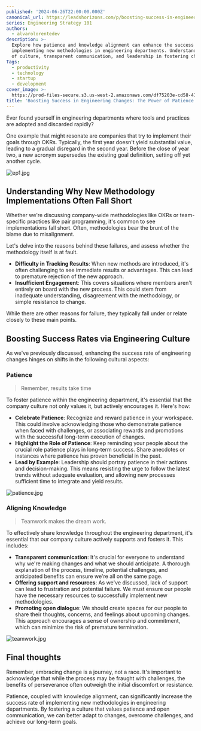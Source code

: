 ```yaml
---
published: '2024-06-26T22:00:00.000Z'
canonical_url: https://leadshorizons.com/p/boosting-success-in-engineering-changes
series: Engineering Strategy 101
authors:
  - alvarolorentedev
description: >-
  Explore how patience and knowledge alignment can enhance the success rate of
  implementing new methodologies in engineering departments. Understand the role
  of culture, transparent communication, and leadership in fostering change.
Tags:
  - productivity
  - technology
  - startup
  - development
cover_image: >-
  https://prod-files-secure.s3.us-west-2.amazonaws.com/df75203e-cd58-41eb-8339-d5bf4288eb0e/8e64c321-a8ac-45d0-9177-d2daffbc25f8/lotus3.jpeg?X-Amz-Algorithm=AWS4-HMAC-SHA256&X-Amz-Content-Sha256=UNSIGNED-PAYLOAD&X-Amz-Credential=ASIAZI2LB466QCXSIZY2%2F20250130%2Fus-west-2%2Fs3%2Faws4_request&X-Amz-Date=20250130T120437Z&X-Amz-Expires=3600&X-Amz-Security-Token=IQoJb3JpZ2luX2VjEJz%2F%2F%2F%2F%2F%2F%2F%2F%2F%2FwEaCXVzLXdlc3QtMiJHMEUCIFsL5k4Bcpc7aXICxtoXB9sNau%2B1TS6tEpiEbdCZvi%2FYAiEA2iYpa%2FWyrb1gwnS2BgM%2FxOMmBvH%2FIpfpmnPmkfEVrwcqiAQIpf%2F%2F%2F%2F%2F%2F%2F%2F%2F%2FARAAGgw2Mzc0MjMxODM4MDUiDOsFPY4ZanOSWCop%2BircA5TKsY%2B65OMbMH90AkpxzLleR4FUHj1V95nAvaMDO9cT%2FUaptpXYpE9nQU%2FPnjt9z3L2KNTS5MDyPyPdg7Xovie3PFY3NeUvgGh1fpPTDS8kWsDFSSKXogNXHFkhQWfY20v05BkY2CNJXrDZPPupTUBe3bZAEAljLM6GXYUyLpziNNQto%2BOpfhIhmz6GZf8RYsKc5rASwR%2BJkx3dJ4rjBYJdMmLkTEQrnJ6O8X3UIKFwWeJYNSDn8HSAOkyC6Pb4M5foE%2Bo1pw2GB9GEwt5qhiaXjlUAeBBMP60Z%2BT3%2B6bzs0kx4PfLEItVLimn2l7BX%2BC6TvKLF9bfV6HymtdGAW2%2FC0GctaIK7de0l2c%2F8Rg4%2FrOXbDNoWePlykKJb4zckVmYtliCsGR0YPzebZTpLqxNAcOBV77dmF1NgQMoaFKs9UrA%2B%2BXdDOkeZvzq97jpKOFSEUtKChYEO4KvAxzU%2BAYhdeR2vkD4HiVMESwkPLA4aUDqTH%2Fxy%2FhhM%2FRNZZXk9pouxNuoP%2B3YNPUnXgLkJcS9fNOGjQ%2B6%2BhyLePAq1W4vhQz%2FezsOfgviN3oXbFq1U6nUrNrRjkbI4f9PqqDK1kA%2BiFFDY8TBYxcmmdijkY1XWUiK7MrywWKjr8lpCMObE7bwGOqUBUEwLreThC1hzF%2FNr0C8t4QyLUuBGMI1T6Nw8oQE5SmecA6Vb%2B1khgewtHzw6pAf5yUNz25kThYriJZHVQWtoFToqEQWQh9Q8I3kpijdJwX3p5UlU4AFST8JH7xJIh7VDduz1TplR9u%2B0zCBH5dUDo5qFehINJNo6lEX%2Fi18KAoppVS4CIWbXbCE5ZbK95J%2FR1SP%2FzHi6iNE7otKF4d8T7pxJUONw&X-Amz-Signature=d7d72d5ca11cd5cc33e380aed6ecbcec39b0c1767094c13519922162aaa7a896&X-Amz-SignedHeaders=host&x-id=GetObject
title: 'Boosting Success in Engineering Changes: The Power of Patience & Alignment'
---
```


Ever found yourself in engineering departments where tools and practices are adopted and discarded rapidly?


One example that might resonate are companies that try to implement their goals through OKRs. Typically, the first year doesn't yield substantial value, leading to a gradual disregard in the second year. Before the close of year two, a new acronym supersedes the existing goal definition, setting off yet another cycle.


![ep1.jpg](https://prod-files-secure.s3.us-west-2.amazonaws.com/df75203e-cd58-41eb-8339-d5bf4288eb0e/3816ad44-52a9-4057-83c7-faac3b9e61b8/ep1.jpg?X-Amz-Algorithm=AWS4-HMAC-SHA256&X-Amz-Content-Sha256=UNSIGNED-PAYLOAD&X-Amz-Credential=ASIAZI2LB466VQJNWCA3%2F20250130%2Fus-west-2%2Fs3%2Faws4_request&X-Amz-Date=20250130T120439Z&X-Amz-Expires=3600&X-Amz-Security-Token=IQoJb3JpZ2luX2VjEJz%2F%2F%2F%2F%2F%2F%2F%2F%2F%2FwEaCXVzLXdlc3QtMiJHMEUCIQCKBSryIZd25vbX3Qz8bW2OkkPN9fJJ%2BgfQnDuu9jXbLAIgTnk2wpNTFcdAvynM1A00oOiaJCZDxq7D4PLi70PHgKsqiAQIpf%2F%2F%2F%2F%2F%2F%2F%2F%2F%2FARAAGgw2Mzc0MjMxODM4MDUiDACOW2kecY9uDlE1aircAwBVqVr%2Frs2cFpNSwNPOPD9OcWOu5XObPrQl83YJRpzEChCPzHkthJgPDqpjdUrxoDeWfxjHADhZr2%2B6nw2wWN1fQlJVyTt7fm73MCuz1R%2Bzj81EeJpd%2BnUyzY9YPVdIjghXWfKIyeaMdEdt7mooQ1zIPKFBH9w6zmqryNgrV%2BnlvjzHKIhpLesHAzP7Zi8pFMkeEmHWKxkUbry8iFJNVm3PFycpHfdvcMbXoyV85dH2R2%2FxWMbdpIALEu03gSrkgvEflux0oMjVXeS9AUQlCSYP3Tka4UdloPRDHwq2BNCdxCrF%2FpwRkH%2FDj0N9%2BApvxDKEipi5aPVWRNPyJf%2F4JZUjH0CI%2FXb%2B1ffZYL4hdVRbGj%2FFzAGp%2FggPMO1fvEjVHh3TeUSfjwuHES0d54usiPFkTBvPzHXdu7tNtu3c1gIBYbzVSPsROKW4GSc8Egvyq766zaKGymyFf6oRAl1wGSVaAoy8id%2Bao2lL78xUjhqjoaCVLhcFShrmUUdxTnJYy0x9dNOvmEvPXba12umqVGO4WLm93fyivNlW3LJ0qQ2%2Fi9FJel1Kcd8Vn%2BhwkulpdsaQuyAdq6h%2FxqJQTQbh%2FWHygZE%2F75JS4QhsabqSpYKNSXDAWJExVQHqS97jMP7F7bwGOqUBip477g8XAHS4t1LOWh6fp1WmRM%2FpU8p%2Bf9ycaDf2PtI0cAYgZqgl%2BJh4kArMyeLP1DA3Cfyv55YNfMfCJBo08kVX3BFlbu9fFzkVD81Pdg65nWDk1697C46YVPuUIkxacfmBMgHkxyd1vKX2QsTZ4WkPP%2BdRRKR7iQ8TXTa7ul9kTglwZzSn%2BKydSDRAN25DAF1yw8L5csITHdec%2FLI%2Bgnez118r&X-Amz-Signature=d846e3da21ca27eab4a82f103e6bd85815a1e9e41a897d4b27c1f454e89cfa8b&X-Amz-SignedHeaders=host&x-id=GetObject)


## Understanding Why New Methodology Implementations Often Fall Short


Whether we're discussing company-wide methodologies like OKRs or team-specific practices like pair programming, it's common to see implementations fall short. Often, methodologies bear the brunt of the blame due to misalignment.


Let's delve into the reasons behind these failures, and assess whether the methodology itself is at fault.

- **Difficulty in Tracking Results**: When new methods are introduced, it's often challenging to see immediate results or advantages. This can lead to premature rejection of the new approach.
- **Insufficient Engagement**: This covers situations where members aren't entirely on board with the new process. This could stem from inadequate understanding, disagreement with the methodology, or simple resistance to change.

While there are other reasons for failure, they typically fall under or relate closely to these main points.


## Boosting Success Rates via Engineering Culture


As we've previously discussed, enhancing the success rate of engineering changes hinges on shifts in the following cultural aspects:


### Patience


> Remember, results take time


To foster patience within the engineering department, it's essential that the company culture not only values it, but actively encourages it. Here's how:

- **Celebrate Patience**: Recognize and reward patience in your workspace. This could involve acknowledging those who demonstrate patience when faced with challenges, or associating rewards and promotions with the successful long-term execution of changes.
- **Highlight the Role of Patience**: Keep reminding your people about the crucial role patience plays in long-term success. Share anecdotes or instances where patience has proven beneficial in the past.
- **Lead by Example**: Leadership should portray patience in their actions and decision-making. This means resisting the urge to follow the latest trends without adequate evaluation, and allowing new processes sufficient time to integrate and yield results.

![patience.jpg](https://prod-files-secure.s3.us-west-2.amazonaws.com/df75203e-cd58-41eb-8339-d5bf4288eb0e/bbd1c363-b3fc-484c-8d7d-2c8df4994176/patience.jpg?X-Amz-Algorithm=AWS4-HMAC-SHA256&X-Amz-Content-Sha256=UNSIGNED-PAYLOAD&X-Amz-Credential=ASIAZI2LB466VQJNWCA3%2F20250130%2Fus-west-2%2Fs3%2Faws4_request&X-Amz-Date=20250130T120439Z&X-Amz-Expires=3600&X-Amz-Security-Token=IQoJb3JpZ2luX2VjEJz%2F%2F%2F%2F%2F%2F%2F%2F%2F%2FwEaCXVzLXdlc3QtMiJHMEUCIQCKBSryIZd25vbX3Qz8bW2OkkPN9fJJ%2BgfQnDuu9jXbLAIgTnk2wpNTFcdAvynM1A00oOiaJCZDxq7D4PLi70PHgKsqiAQIpf%2F%2F%2F%2F%2F%2F%2F%2F%2F%2FARAAGgw2Mzc0MjMxODM4MDUiDACOW2kecY9uDlE1aircAwBVqVr%2Frs2cFpNSwNPOPD9OcWOu5XObPrQl83YJRpzEChCPzHkthJgPDqpjdUrxoDeWfxjHADhZr2%2B6nw2wWN1fQlJVyTt7fm73MCuz1R%2Bzj81EeJpd%2BnUyzY9YPVdIjghXWfKIyeaMdEdt7mooQ1zIPKFBH9w6zmqryNgrV%2BnlvjzHKIhpLesHAzP7Zi8pFMkeEmHWKxkUbry8iFJNVm3PFycpHfdvcMbXoyV85dH2R2%2FxWMbdpIALEu03gSrkgvEflux0oMjVXeS9AUQlCSYP3Tka4UdloPRDHwq2BNCdxCrF%2FpwRkH%2FDj0N9%2BApvxDKEipi5aPVWRNPyJf%2F4JZUjH0CI%2FXb%2B1ffZYL4hdVRbGj%2FFzAGp%2FggPMO1fvEjVHh3TeUSfjwuHES0d54usiPFkTBvPzHXdu7tNtu3c1gIBYbzVSPsROKW4GSc8Egvyq766zaKGymyFf6oRAl1wGSVaAoy8id%2Bao2lL78xUjhqjoaCVLhcFShrmUUdxTnJYy0x9dNOvmEvPXba12umqVGO4WLm93fyivNlW3LJ0qQ2%2Fi9FJel1Kcd8Vn%2BhwkulpdsaQuyAdq6h%2FxqJQTQbh%2FWHygZE%2F75JS4QhsabqSpYKNSXDAWJExVQHqS97jMP7F7bwGOqUBip477g8XAHS4t1LOWh6fp1WmRM%2FpU8p%2Bf9ycaDf2PtI0cAYgZqgl%2BJh4kArMyeLP1DA3Cfyv55YNfMfCJBo08kVX3BFlbu9fFzkVD81Pdg65nWDk1697C46YVPuUIkxacfmBMgHkxyd1vKX2QsTZ4WkPP%2BdRRKR7iQ8TXTa7ul9kTglwZzSn%2BKydSDRAN25DAF1yw8L5csITHdec%2FLI%2Bgnez118r&X-Amz-Signature=65c11bea8cceb197481d095794fbe9d7f213f1f150e159dcd959b40a44a5dc16&X-Amz-SignedHeaders=host&x-id=GetObject)


### Aligning Knowledge


> Teamwork makes the dream work.


To effectively share knowledge throughout the engineering department, it's essential that our company culture actively supports and fosters it. This includes:

- **Transparent communication**: It's crucial for everyone to understand why we're making changes and what we should anticipate. A thorough explanation of the process, timeline, potential challenges, and anticipated benefits can ensure we're all on the same page.
- **Offering support and resources**: As we've discussed, lack of support can lead to frustration and potential failure. We must ensure our people have the necessary resources to successfully implement new methodologies.
- **Promoting open dialogue**: We should create spaces for our people to share their thoughts, concerns, and feelings about upcoming changes. This approach encourages a sense of ownership and commitment, which can minimize the risk of premature termination.

![teamwork.jpg](https://prod-files-secure.s3.us-west-2.amazonaws.com/df75203e-cd58-41eb-8339-d5bf4288eb0e/33d6a69c-f572-4538-88d7-e722705b7191/teamwork.jpg?X-Amz-Algorithm=AWS4-HMAC-SHA256&X-Amz-Content-Sha256=UNSIGNED-PAYLOAD&X-Amz-Credential=ASIAZI2LB466VQJNWCA3%2F20250130%2Fus-west-2%2Fs3%2Faws4_request&X-Amz-Date=20250130T120439Z&X-Amz-Expires=3600&X-Amz-Security-Token=IQoJb3JpZ2luX2VjEJz%2F%2F%2F%2F%2F%2F%2F%2F%2F%2FwEaCXVzLXdlc3QtMiJHMEUCIQCKBSryIZd25vbX3Qz8bW2OkkPN9fJJ%2BgfQnDuu9jXbLAIgTnk2wpNTFcdAvynM1A00oOiaJCZDxq7D4PLi70PHgKsqiAQIpf%2F%2F%2F%2F%2F%2F%2F%2F%2F%2FARAAGgw2Mzc0MjMxODM4MDUiDACOW2kecY9uDlE1aircAwBVqVr%2Frs2cFpNSwNPOPD9OcWOu5XObPrQl83YJRpzEChCPzHkthJgPDqpjdUrxoDeWfxjHADhZr2%2B6nw2wWN1fQlJVyTt7fm73MCuz1R%2Bzj81EeJpd%2BnUyzY9YPVdIjghXWfKIyeaMdEdt7mooQ1zIPKFBH9w6zmqryNgrV%2BnlvjzHKIhpLesHAzP7Zi8pFMkeEmHWKxkUbry8iFJNVm3PFycpHfdvcMbXoyV85dH2R2%2FxWMbdpIALEu03gSrkgvEflux0oMjVXeS9AUQlCSYP3Tka4UdloPRDHwq2BNCdxCrF%2FpwRkH%2FDj0N9%2BApvxDKEipi5aPVWRNPyJf%2F4JZUjH0CI%2FXb%2B1ffZYL4hdVRbGj%2FFzAGp%2FggPMO1fvEjVHh3TeUSfjwuHES0d54usiPFkTBvPzHXdu7tNtu3c1gIBYbzVSPsROKW4GSc8Egvyq766zaKGymyFf6oRAl1wGSVaAoy8id%2Bao2lL78xUjhqjoaCVLhcFShrmUUdxTnJYy0x9dNOvmEvPXba12umqVGO4WLm93fyivNlW3LJ0qQ2%2Fi9FJel1Kcd8Vn%2BhwkulpdsaQuyAdq6h%2FxqJQTQbh%2FWHygZE%2F75JS4QhsabqSpYKNSXDAWJExVQHqS97jMP7F7bwGOqUBip477g8XAHS4t1LOWh6fp1WmRM%2FpU8p%2Bf9ycaDf2PtI0cAYgZqgl%2BJh4kArMyeLP1DA3Cfyv55YNfMfCJBo08kVX3BFlbu9fFzkVD81Pdg65nWDk1697C46YVPuUIkxacfmBMgHkxyd1vKX2QsTZ4WkPP%2BdRRKR7iQ8TXTa7ul9kTglwZzSn%2BKydSDRAN25DAF1yw8L5csITHdec%2FLI%2Bgnez118r&X-Amz-Signature=79410dc0c2ee32e903f436979e2b525f99a7d0151580bdc78eb20c7603076a78&X-Amz-SignedHeaders=host&x-id=GetObject)


## Final thoughts


Remember, embracing change is a journey, not a race. It's important to acknowledge that while the process may be fraught with challenges, the benefits of perseverance  often outweigh the initial discomfort or resistance.


Patience, coupled with knowledge alignment, can significantly increase the success rate of implementing new methodologies in engineering departments. By fostering a culture that values patience and open communication, we can better adapt to changes, overcome challenges, and achieve our long-term goals.

